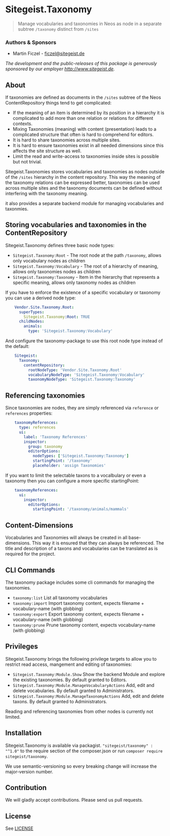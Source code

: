 # Sitegeist.Taxonomy

> Manage vocabularies and taxonomies in Neos as node in a separate subtree `/taxonomy` distinct from `/sites`

### Authors & Sponsors

* Martin Ficzel - ficzel@sitegeist.de

*The development and the public-releases of this package is generously sponsored by our employer http://www.sitegeist.de.*

## About

If taxonomies are defined as documents in the `/sites` subtree of the Neos ContentRepository things tend to get
complicated:

 - If the meaning of an item is determined by its position in a hierarchy it is complicated to add more than one
   relation or relations for different contexts.
 - Mixing Taxonomies (meaning) with content (presentation) leads to a complicated structure that often is hard to
   comprehend for editors.
 - It is hard to share taxonomies across multiple sites.
 - It is hard to ensure taxonomies exist in all needed dimensions since this affects the site structure as well.
 - Limit the read and write-access to taxonomies inside sites is possible but not trivial.

Sitegeist.Taxonomies stores vocabularies and taxonomies as nodes outside of the `/sites` hierarchy in the content
repository. This way the meaning of the taxonomy relations can be expressed better, taxonomies can be used across
multiple sites and the taxonomy documents can be defined without interfering with the taxonomy meaning.

it also provides a separate backend module for managing vocabularies and taxonmies.


## Storing vocabularies and taxonomies in the ContentRepository

Sitegeist.Taxonomy defines three basic node types:

- `Sitegeist.Taxonomy:Root` - The root node at the path `/taxonomy`, allows only vocabulary nodes as children
- `Sitegeist.Taxonomy:Vocabulary` - The root of a hierarchy of meaning, allows only taxonomies nodes as children   
- `Sitegeist.Taxonomy:Taxonomy` - Item in the hierarchy that represents a specific meaning, allows only taxonomy
  nodes as children

If you have to enforce the existence of a specific vocabulary or taxonomy you can use a derived node type:

```YAML
    Vendor.Site.Taxonomy.Root:
      superTypes:
        Sitegeist.Taxonomy:Root: TRUE
      childNodes:
        animals:
          type: 'Sitegeist.Taxonomy:Vocabulary'
```

And configure the taxonomy-package to use this root node type instead of the default:

```YAML
    Sitegeist:
      Taxonomy:
        contentRepository:
          rootNodeType: 'Vendor.Site.Taxonomy.Root'
          vocabularyNodeType: 'Sitegeist.Taxonomy:Vocabulary'
          taxonomyNodeType: 'Sitegeist.Taxonomy:Taxonomy'
```

## Referencing taxonomies

Since taxonomies are nodes, they are simply referenced via `reference` or `references` properties:

```YAML
    taxonomyReferences:
      type: references
      ui:
        label: 'Taxonomy References'
        inspector:
          group: taxonomy
          editorOptions:
            nodeTypes: ['Sitegeist.Taxonomy:Taxonomy']
            startingPoint: '/taxonomy'
            placeholder: 'assign Taxonomies'
```

If you want to limit the selectable taxons to a vocalbulary or even a taxonomy then you can configure a more specific
startingPoint:

```YAML
    taxonomyReferences:
      ui:
        inspector:
          editorOptions:
            startingPoint: '/taxonomy/animals/mammals'
```

## Content-Dimensions

Vocabularies and Taxonomies will always be created in all base-dimensions. This way it is ensured that they can
always be referenced. The title and description of a taxons and vocabularies can be translated as is required for
the project.

## CLI Commands

The taxonomy package includes some cli commands for managing the taxonomies.

- `taxonomy:list` List all taxonomy vocabularies
- `taxonomy:import` Import taxonomy content, expects filename + vocabulary-name (with globbing)
- `taxonomy:export` Export taxonomy content, expects filename + vocabulary-name (with globbing)
- `taxonomy:prune` Prune taxonomy content, expects vocabulary-name (with globbing)

## Privileges

Sitegeist.Taxonomy brings the following privilege targets to allow you to restrict read access, mangement and editing
of taxonomies:

- `Sitegeist.Taxonomy:Module.Show` Show the backend Module and explore the existing taxonomies. By default granted to Editors.
- `Sitegeist.Taxonomy:Module.ManageVocabularyActions` Add, edit and delete vocabularies. By default granted to Administrators.
- `Sitegeist.Taxonomy:Module.ManageTaxonomyActions` Add, edit and delete taxons. By default granted to Administrators.

Reading and referencing taxonomies from other nodes is currently not limited.

## Installation

Sitegeist.Taxonomy is available via packagist. `"sitegeist/taxonomy" : "^1.0"` to the require section of the composer.json
or run `composer require sitegeist/taxonomy`.

We use semantic-versioning so every breaking change will increase the major-version number.

## Contribution

We will gladly accept contributions. Please send us pull requests.

## License

See [LICENSE](./LICENSE)
